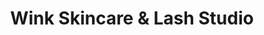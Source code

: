 ---
title: "Wink Skincare & Lash Studio"
url: /saratoga-springs/wink-skincare-and-lash-studio/
shop: beauty
---
